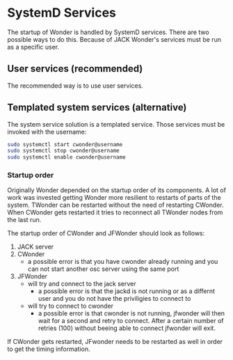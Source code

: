 # SystemD Services

The startup of Wonder is handled by SystemD services. There are two possible
ways to do this. Because of JACK Wonder's services must be run as a specific user.

## User services (recommended)
The recommended way is to use user services. 


## Templated system services (alternative)

The system service solution is a templated service. Those services must be invoked
with the username:

```bash
sudo systemctl start cwonder@username
sudo systemctl stop cwonder@username
sudo systemctl enable cwonder@username
```

### Startup order

Originally Wonder depended on the startup order of its components. A lot of work
was invested getting Wonder more resilient to restarts of parts of the system.
TWonder can be restarted without the need of restarting CWonder. When CWonder
gets restarted it tries to reconnect all TWonder nodes from the last run.

The startup order of CWonder and JFWonder should look as follows:

1. JACK server
2. CWonder
    - a possible error is that you have cwonder already running and you can not start another osc server using the same port
3. JFWonder
	- will try and connect to the jack server 
		- a possible error is that the jackd is not running or as a differnt user and you do not have the priviligies to connect to 
	- will try to connect to cwonder
		- a possible error is that cwonder is not running, jfwonder will then wait for a second and retry to connect. After a certain number of retries (100) without beeing able to connect jfwonder will exit.

If CWonder gets restarted, JFwonder needs to be restarted as well in order to get the timing information.

